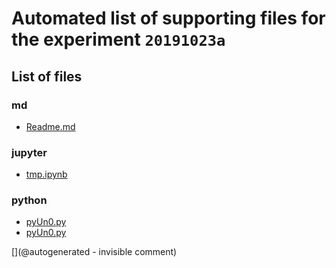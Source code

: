 # Automated list of supporting files for the __experiment `20191023a`__

## List of files

### md

* [Readme.md](/matty/20191023a/Readme.md)


### jupyter

* [tmp.ipynb](/tmp.ipynb)


### python

* [pyUn0.py](/matty/20191023a/tools/pyUn0.py)
* [pyUn0.py](/matty/20191023a/pyUn0.py)


[](@autogenerated - invisible comment)